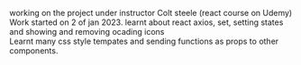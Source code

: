 working on the project under instructor Colt steele (react course on Udemy)
Work started on 2 of jan 2023. 
learnt about react axios, set, setting states and showing and removing ocading icons  
Learnt many css style tempates and sending functions as props to other components. 
